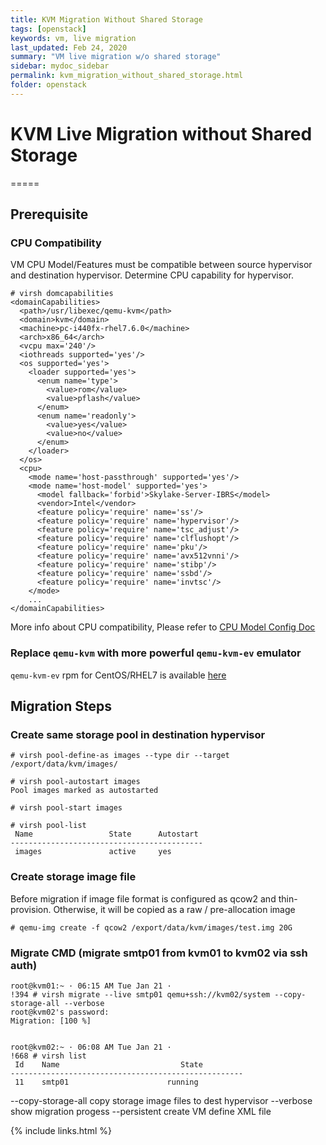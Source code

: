 ```yaml
---
title: KVM Migration Without Shared Storage
tags: [openstack]
keywords: vm, live migration
last_updated: Feb 24, 2020
summary: "VM live migration w/o shared storage"
sidebar: mydoc_sidebar
permalink: kvm_migration_without_shared_storage.html
folder: openstack
---
```



# KVM Live Migration without Shared Storage
=====

##  Prerequisite
### CPU Compatibility
VM CPU Model/Features must be compatible between source hypervisor and destination hypervisor. Determine CPU capability for hypervisor.
```
# virsh domcapabilities
<domainCapabilities>
  <path>/usr/libexec/qemu-kvm</path>
  <domain>kvm</domain>
  <machine>pc-i440fx-rhel7.6.0</machine>
  <arch>x86_64</arch>
  <vcpu max='240'/>
  <iothreads supported='yes'/>
  <os supported='yes'>
    <loader supported='yes'>
      <enum name='type'>
        <value>rom</value>
        <value>pflash</value>
      </enum>
      <enum name='readonly'>
        <value>yes</value>
        <value>no</value>
      </enum>
    </loader>
  </os>
  <cpu>
    <mode name='host-passthrough' supported='yes'/>
    <mode name='host-model' supported='yes'>
      <model fallback='forbid'>Skylake-Server-IBRS</model>
      <vendor>Intel</vendor>
      <feature policy='require' name='ss'/>
      <feature policy='require' name='hypervisor'/>
      <feature policy='require' name='tsc_adjust'/>
      <feature policy='require' name='clflushopt'/>
      <feature policy='require' name='pku'/>
      <feature policy='require' name='avx512vnni'/>
      <feature policy='require' name='stibp'/>
      <feature policy='require' name='ssbd'/>
      <feature policy='require' name='invtsc'/>
    </mode>
    ...
</domainCapabilities>
```
More info about CPU compatibility, Please refer to [CPU Model Config Doc](https://access.redhat.com/documentation/en-us/red_hat_enterprise_linux/7/html-single/virtualization_deployment_and_administration_guide/index#sect-Managing_guest_virtual_machines_with_virsh-Guest_virtual_machine_CPU_model_configuration)

### Replace `qemu-kvm` with more powerful `qemu-kvm-ev` emulator 
`qemu-kvm-ev` rpm for CentOS/RHEL7 is available [here](http://mirror.centos.org/centos/7/virt/x86_64/kvm-common/)

##  Migration Steps
### Create same storage pool in destination hypervisor
```
# virsh pool-define-as images --type dir --target /export/data/kvm/images/
 
# virsh pool-autostart images
Pool images marked as autostarted
 
# virsh pool-start images
 
# virsh pool-list
 Name                 State      Autostart
-------------------------------------------
 images               active     yes
```

### Create storage image file 
Before migration if image file format is configured as qcow2 and thin-provision. Otherwise, it will be copied as a raw / pre-allocation image 
```
# qemu-img create -f qcow2 /export/data/kvm/images/test.img 20G
```

### Migrate CMD (migrate smtp01 from kvm01 to kvm02 via ssh auth)
```
root@kvm01:~ · 06:15 AM Tue Jan 21 ·
!394 # virsh migrate --live smtp01 qemu+ssh://kvm02/system --copy-storage-all --verbose
root@kvm02's password:
Migration: [100 %]
 
 
root@kvm02:~ · 06:08 AM Tue Jan 21 ·
!668 # virsh list
 Id    Name                           State
----------------------------------------------------
 11    smtp01                      running
```
 --copy-storage-all        copy storage image files to dest hypervisor
 --verbose                 show migration progess
 --persistent              create VM define XML file

{% include links.html %}
